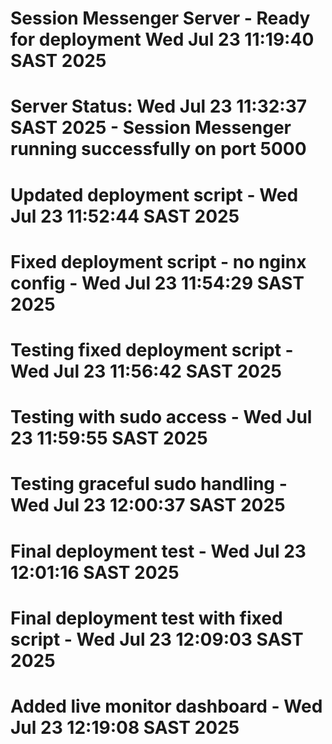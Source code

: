 # Session Messenger Server - Ready for deployment Wed Jul 23 11:19:40 SAST 2025
# Server Status: Wed Jul 23 11:32:37 SAST 2025 - Session Messenger running successfully on port 5000
# Updated deployment script - Wed Jul 23 11:52:44 SAST 2025
# Fixed deployment script - no nginx config - Wed Jul 23 11:54:29 SAST 2025
# Testing fixed deployment script - Wed Jul 23 11:56:42 SAST 2025
# Testing with sudo access - Wed Jul 23 11:59:55 SAST 2025
# Testing graceful sudo handling - Wed Jul 23 12:00:37 SAST 2025
# Final deployment test - Wed Jul 23 12:01:16 SAST 2025
# Final deployment test with fixed script - Wed Jul 23 12:09:03 SAST 2025
# Added live monitor dashboard - Wed Jul 23 12:19:08 SAST 2025
